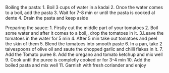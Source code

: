 Boiling the pasta:
    1. Boil 3 cups of water in a kadai
    2. Once the water comes to a boil, add the pasta
    3. Wait for 7-8 min or until the pasta is cooked al dente
    4. Drain the pasta and keep aside

Preparing the sauce:
    1. Firstly cut the middle part of your tomatoes
    2. Boil some water and after it comes to a boil,, drop the tomatoes in it.
    3.Leave the tomatoes in the water for 5 min
    4. After 5 min take out tomatoes and peel the skin of them
    5. Blend the tomatoes into smooth paste
    6. In a pan, take 2 talvespoons of olive oil and saute the chopped garlic and chilli flakes in it.
    7. Add the Tomato puree
    8. Add the oregano and tomato ketchup and mix well
    9. Cook until the puree is completly cooked or for 3-4 min
    10. Add the boiled pasta and mix well
    11. Garnish with fresh coriander and enjoy